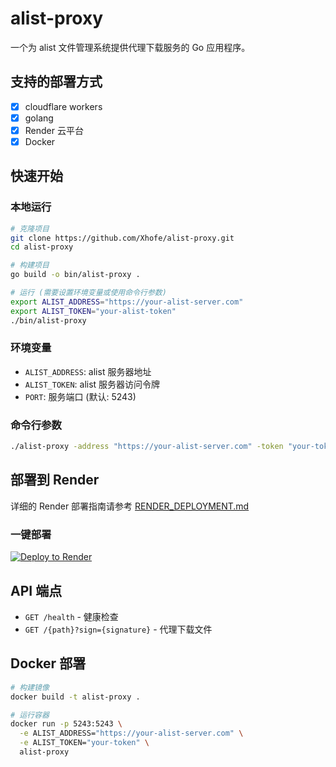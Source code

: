 # alist-proxy

一个为 alist 文件管理系统提供代理下载服务的 Go 应用程序。

## 支持的部署方式

- [x] cloudflare workers
- [x] golang
- [x] Render 云平台
- [x] Docker

## 快速开始

### 本地运行

```bash
# 克隆项目
git clone https://github.com/Xhofe/alist-proxy.git
cd alist-proxy

# 构建项目
go build -o bin/alist-proxy .

# 运行 (需要设置环境变量或使用命令行参数)
export ALIST_ADDRESS="https://your-alist-server.com"
export ALIST_TOKEN="your-alist-token"
./bin/alist-proxy
```

### 环境变量

- `ALIST_ADDRESS`: alist 服务器地址
- `ALIST_TOKEN`: alist 服务器访问令牌
- `PORT`: 服务端口 (默认: 5243)

### 命令行参数

```bash
./alist-proxy -address "https://your-alist-server.com" -token "your-token" -port 5243
```

## 部署到 Render

详细的 Render 部署指南请参考 [RENDER_DEPLOYMENT.md](./RENDER_DEPLOYMENT.md)

### 一键部署

[![Deploy to Render](https://render.com/images/deploy-to-render-button.svg)](https://render.com/deploy)

## API 端点

- `GET /health` - 健康检查
- `GET /{path}?sign={signature}` - 代理下载文件

## Docker 部署

```bash
# 构建镜像
docker build -t alist-proxy .

# 运行容器
docker run -p 5243:5243 \
  -e ALIST_ADDRESS="https://your-alist-server.com" \
  -e ALIST_TOKEN="your-token" \
  alist-proxy
```
